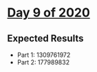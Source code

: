 # [Day 9 of 2020](https://adventofcode.com/2020/day/9)

## Expected Results

- Part 1: 1309761972
- Part 2: 177989832
